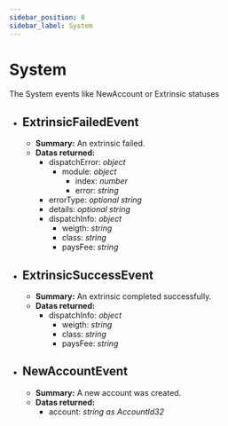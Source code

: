 ```yaml
---
sidebar_position: 8
sidebar_label: System
---
```


# System

The System events like NewAccount or Extrinsic statuses

- ## ExtrinsicFailedEvent 
	- **Summary:** An extrinsic failed.
	- **Datas returned:** 
		- dispatchError: *object*
			- module: *object*
			  -	index: *number*
			  - error: *string*
  		- errorType: *optional string*
  		- details: *optional string*
  		- dispatchInfo: *object*
			- weigth: *string*
			- class: *string*
			- paysFee: *string*

- ## ExtrinsicSuccessEvent
	- **Summary:**  An extrinsic completed successfully.
	- **Datas returned:** 
  		- dispatchInfo: *object*
			- weigth: *string*
			- class: *string*
			- paysFee: *string*

- ## NewAccountEvent
	- **Summary:**  A new account was created.
	- **Datas returned:** 
  		- account: *string as AccountId32*